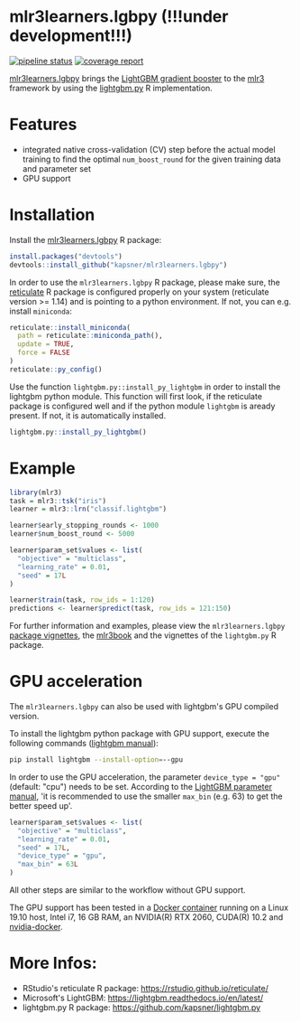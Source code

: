 # mlr3learners.lgbpy (!!!under development!!!)

<!-- badges: start -->
[![pipeline status](https://gitlab.com/kapsner/mlr3learners-lgbpy/badges/master/pipeline.svg)](https://gitlab.com/kapsner/mlr3learners-lgbpy/commits/master)
[![coverage report](https://gitlab.com/kapsner/mlr3learners-lgbpy/badges/master/coverage.svg)](https://gitlab.com/kapsner/mlr3learners-lgbpy/commits/master)
<!-- badges: end -->
 
[mlr3learners.lgbpy](https://github.com/kapsner/mlr3learners.lgbpy) brings the [LightGBM gradient booster](https://lightgbm.readthedocs.io) to the [mlr3](https://github.com/mlr-org/mlr3) framework by using the [lightgbm.py](https://github.com/kapsner/lightgbm.py) R implementation. 

# Features 

* integrated native cross-validation (CV) step before the actual model training to find the optimal `num_boost_round` for the given training data and parameter set  
* GPU support  

# Installation

Install the [mlr3learners.lgbpy](https://github.com/kapsner/mlr3learners.lgbpy) R package:

```r
install.packages("devtools")
devtools::install_github("kapsner/mlr3learners.lgbpy")
```

In order to use the `mlr3learners.lgbpy` R package, please make sure, the [reticulate](https://github.com/rstudio/reticulate) R package is configured properly on your system (reticulate version >= 1.14) and is pointing to a python environment. If not, you can e.g. install `miniconda`:

```r
reticulate::install_miniconda(
  path = reticulate::miniconda_path(),
  update = TRUE,
  force = FALSE
)
reticulate::py_config()
```

Use the function `lightgbm.py::install_py_lightgbm` in order to install the lightgbm python module. This function will first look, if the reticulate package is configured well and if the python module `lightgbm` is aready present. If not, it is automatically installed. 

```r
lightgbm.py::install_py_lightgbm()
```

# Example

```r
library(mlr3)
task = mlr3::tsk("iris")
learner = mlr3::lrn("classif.lightgbm")

learner$early_stopping_rounds <- 1000
learner$num_boost_round <- 5000

learner$param_set$values <- list(
  "objective" = "multiclass",
  "learning_rate" = 0.01,
  "seed" = 17L
)

learner$train(task, row_ids = 1:120)
predictions <- learner$predict(task, row_ids = 121:150)
```

For further information and examples, please view the `mlr3learners.lgbpy` [package vignettes](vignettes/), the [mlr3book](https://mlr3book.mlr-org.com/index.html) and the vignettes of the `lightgbm.py` R package.  

# GPU acceleration

The `mlr3learners.lgbpy` can also be used with lightgbm's GPU compiled version.

To install the lightgbm python package with GPU support, execute the following commands ([lightgbm manual](https://github.com/microsoft/LightGBM/blob/master/python-package/README.md)):

```bash
pip install lightgbm --install-option=--gpu
```

In order to use the GPU acceleration, the parameter `device_type = "gpu"` (default: "cpu") needs to be set. According to the [LightGBM parameter manual](https://lightgbm.readthedocs.io/en/latest/Parameters.html), 'it is recommended to use the smaller `max_bin` (e.g. 63) to get the better speed up'. 

```r
learner$param_set$values <- list(
  "objective" = "multiclass",
  "learning_rate" = 0.01,
  "seed" = 17L,
  "device_type" = "gpu",
  "max_bin" = 63L
)
```

All other steps are similar to the workflow without GPU support. 

The GPU support has been tested in a [Docker container](https://github.com/kapsner/docker_images/blob/master/Rdatascience/rdsc_gpu/Dockerfile) running on a Linux 19.10 host, Intel i7, 16 GB RAM, an NVIDIA(R) RTX 2060, CUDA(R) 10.2 and [nvidia-docker](https://github.com/NVIDIA/nvidia-docker). 

# More Infos:

- RStudio's reticulate R package: https://rstudio.github.io/reticulate/
- Microsoft's LightGBM: https://lightgbm.readthedocs.io/en/latest/
- lightgbm.py R package: https://github.com/kapsner/lightgbm.py
